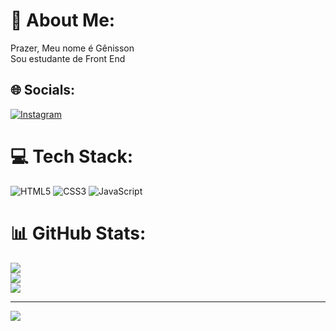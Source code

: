 # 💫 About Me:
Prazer, Meu nome é Gênisson<br>Sou estudante de Front End


## 🌐 Socials:
[![Instagram](https://img.shields.io/badge/Instagram-%23E4405F.svg?logo=Instagram&logoColor=white)](https://instagram.com/_gegeviana) 

# 💻 Tech Stack:
![HTML5](https://img.shields.io/badge/html5-%23E34F26.svg?style=for-the-badge&logo=html5&logoColor=white) ![CSS3](https://img.shields.io/badge/css3-%231572B6.svg?style=for-the-badge&logo=css3&logoColor=white) ![JavaScript](https://img.shields.io/badge/javascript-%23323330.svg?style=for-the-badge&logo=javascript&logoColor=%23F7DF1E)
# 📊 GitHub Stats:
![](https://github-readme-stats.vercel.app/api?username=GenissonSantoss&theme=dark&hide_border=false&include_all_commits=false&count_private=false)<br/>
![](https://github-readme-streak-stats.herokuapp.com/?user=GenissonSantoss&theme=dark&hide_border=false)<br/>
![](https://github-readme-stats.vercel.app/api/top-langs/?username=GenissonSantoss&theme=dark&hide_border=false&include_all_commits=false&count_private=false&layout=compact)

---
[![](https://visitcount.itsvg.in/api?id=GenissonSantoss&icon=0&color=0)](https://visitcount.itsvg.in)

<!-- Proudly created with GPRM ( https://gprm.itsvg.in ) -->
